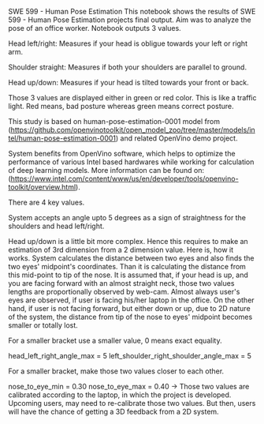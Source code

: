SWE 599 - Human Pose Estimation
This notebook shows the results of SWE 599 - Human Pose Estimation projects final output. Aim was to analyze the pose of an office worker. Notebook outputs 3 values.

Head left/right: Measures if your head is obligue towards your left or right arm.

Shoulder straight: Measures if both your shoulders are parallel to ground.

Head up/down: Measures if your head is tilted towards your front or back.

Those 3 values are displayed either in green or red color. This is like a traffic light. Red means, bad posture whereas green means correct posture.

This study is based on human-pose-estimation-0001 model from (https://github.com/openvinotoolkit/open_model_zoo/tree/master/models/intel/human-pose-estimation-0001) and related OpenVino demo project.

System benefits from OpenVino software, which helps to optimize the performance of various Intel based hardwares while working for calculation of deep learning models. More information can be found on: (https://www.intel.com/content/www/us/en/developer/tools/openvino-toolkit/overview.html).

There are 4 key values.

System accepts an angle upto 5 degrees as a sign of straightness for the shoulders and head left/right.

Head up/down is a little bit more complex. Hence this requires to make an estimation of 3rd dimension from a 2 dimension value. Here is, how it works. System calculates the distance between two eyes and also finds the two eyes' midpoint's coordinates. Than it is calculating the distance from this mid-point to tip of the nose. It is assumed that, if your head is up, and you are facing forward with an almost straight neck, those two values lengths are proportionally observed by web-cam. Almost always user's eyes are observed, if user is facing his/her laptop in the office. On the other hand, if user is not facing forward, but either down or up, due to 2D nature of the system, the distance from tip of the nose to eyes' midpoint becomes smaller or totally lost.

For a smaller bracket use a smaller value, 0 means exact equality.

head_left_right_angle_max = 5 left_shoulder_right_shoulder_angle_max = 5

For a smaller bracket, make those two values closer to each other.

nose_to_eye_min = 0.30 nose_to_eye_max = 0.40 -> Those two values are calibrated according to the laptop, in which the project is developed. Upcoming users, may need to re-calibrate those two values. But then, users will have the chance of getting a 3D feedback from a 2D system.

